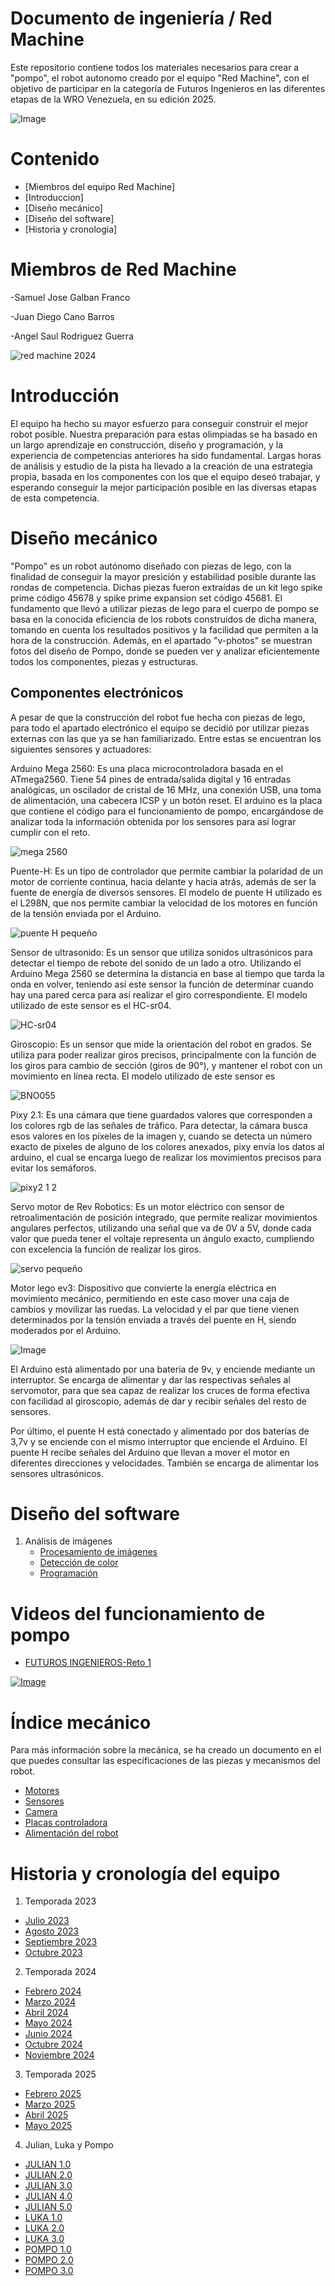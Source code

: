 # Documento de ingeniería / Red Machine 

Este repositorio contiene todos los materiales necesarios para crear a "pompo", el robot autonomo creado por el equipo "Red Machine", con el objetivo de participar en la categoría de Futuros Ingenieros en las diferentes etapas de la WRO Venezuela, en su edición 2025. 

![Image](https://github.com/user-attachments/assets/86d8b3ba-9f00-4d94-9a0b-7fb3f87d222e)


# Contenido

 -  [Miembros del equipo Red Machine]
 -  [Introduccion] 
 -  [Diseño mecánico]
 -  [Diseño del software]
 -  [Historia y cronología]


# Miembros de Red Machine
-Samuel Jose Galban Franco

-Juan Diego Cano Barros

-Angel Saul Rodriguez Guerra

![red machine 2024](https://github.com/RoboticaLLR/redmachine2024/assets/146040533/d5bb5fc0-b1bd-47a8-9ac3-c190587ae5ae)

   
# Introducción
El equipo ha hecho su mayor esfuerzo para conseguir construir el mejor robot posible. Nuestra preparación para estas olimpiadas se ha basado en un largo aprendizaje en construcción, diseño y programación, y la experiencia de competencias anteriores ha sido fundamental. Largas horas de análisis y estudio de la pista ha llevado a la creación de una estrategia propia, basada en los componentes con los que el equipo deseó trabajar, y esperando conseguir la mejor participación posible en las diversas etapas de esta competencia. 


# Diseño mecánico
"Pompo" es un robot autónomo diseñado con piezas de lego, con la finalidad de conseguir la mayor presición y estabilidad posible durante las rondas de competencia. Dichas piezas fueron extraídas de un kit lego spike prime código 45678 y spike prime expansion set código 45681. 
El fundamento que llevó a utilizar piezas de lego para el cuerpo de pompo se basa en la conocida eficiencia de los robots construidos de dicha manera, tomando en cuenta los resultados positivos y la facilidad que permiten a la hora de la construcción. 
Además, en el apartado "v-photos" se muestran fotos del diseño de Pompo, donde se pueden ver y analizar eficientemente todos los componentes, piezas y estructuras.



## Componentes electrónicos 
A pesar de que la construcción del robot fue hecha con piezas de lego, para todo el apartado electrónico el equipo se decidió por utilizar piezas externas con las que ya se han familiarizado. Entre estas se encuentran los siguientes sensores y actuadores:


Arduino Mega 2560: Es una placa microcontroladora basada en el ATmega2560. Tiene 54 pines de entrada/salida digital y 16 entradas analógicas, un oscilador de cristal de 16 MHz, una conexión USB, una toma de alimentación, una cabecera ICSP y un botón reset. El arduino es la placa que contiene el código para el funcionamiento de pompo, encargándose de analizar toda la información obtenida por los sensores para así lograr cumplir con el reto. 

![mega 2560](https://github.com/user-attachments/assets/edc71e77-3581-48eb-af96-6dfae65660ac)


Puente-H: Es un tipo de controlador que permite cambiar la polaridad de un motor de corriente continua, hacia delante y hacia atrás, además de ser la fuente de energía de diversos sensores. El modelo de puente H utilizado es el L298N, que nos permite cambiar la velocidad de los motores en función de la tensión enviada por el Arduino.

![puente H pequeño](https://github.com/RoboticaLLR/RedMachine/assets/146040533/264757f2-118f-42c9-9dd8-2a3c91455834)

Sensor de ultrasonido: Es un sensor que utiliza sonidos ultrasónicos para detectar el tiempo de rebote del sonido de un lado a otro. Utilizando el Arduino Mega 2560 se determina la distancia en base al tiempo que tarda la onda en volver, teniendo así este sensor la función de determinar cuando hay una pared cerca para así realizar el giro correspondiente.
El modelo utilizado de este sensor es el HC-sr04.

![HC-sr04](https://github.com/user-attachments/assets/a59b0102-8994-4ac4-aa06-3d6553ae1a2d)

Giroscopio: Es un sensor que mide la orientación del robot en grados. Se utiliza para poder realizar giros precisos, principalmente con la función de los giros para cambio de sección (giros de 90°), y mantener el robot con un movimiento en línea recta. 
El modelo utilizado de este sensor es 

![BNO055](https://github.com/user-attachments/assets/02c487ce-d624-411f-9db3-a2a3ef82a514)

Pixy 2.1: Es una cámara que tiene guardados valores que corresponden a los colores rgb de las señales de tráfico. Para detectar, la cámara busca esos valores en los píxeles de la imagen y, cuando se detecta un número exacto de pixeles de alguno de los colores anexados, pixy envía los datos al arduino, el cual se encarga luego de realizar los movimientos precisos para evitar los semáforos. 

![pixy2 1 2](https://github.com/user-attachments/assets/6397d5c9-d6fe-4c80-a7b9-d097bee0ba3e)


Servo motor de Rev Robotics: Es un motor eléctrico con sensor de retroalimentación de posición integrado, que permite realizar movimientos angulares perfectos, utilizando una señal que va de 0V a 5V, donde cada valor que pueda tener el voltaje representa un ángulo exacto, cumpliendo con excelencia la función de realizar los giros.

![servo pequeño](https://github.com/RoboticaLLR/RedMachine/assets/146040533/57aaa91d-b5e5-4360-aef2-06025d15f8b0)

Motor lego ev3: Dispositivo que convierte la energía eléctrica en movimiento mecánico, permitiendo en este caso mover una caja de cambios y movilizar las ruedas. La velocidad y el par que tiene vienen determinados por la tensión enviada a través del puente en H, siendo moderados por el Arduino.

![Image](https://github.com/user-attachments/assets/05c10969-e9a6-404b-a141-5e44218d54df)


El Arduino está alimentado por una batería de 9v, y enciende mediante un interruptor. Se encarga de alimentar y dar las respectivas señales al servomotor, para que sea capaz de realizar los cruces de forma efectiva con facilidad al giroscopio, además de dar y recibir señales del resto de sensores. 

Por último, el puente H está conectado y alimentado por dos baterías de 3,7v y se enciende con el mismo interruptor que enciende el Arduino.
El puente H recibe señales del Arduino que llevan a mover el motor en diferentes direcciones y velocidades. También se encarga de alimentar los sensores ultrasónicos.
  

# Diseño del software

1. Análisis de imágenes
    -  [Procesamiento de imágenes](https://github.com/RoboticaLLR/redmachine2024/blob/main/src/software.md#Procesamiento-de-imágenes)
    -  [Detección de color](https://github.com/RoboticaLLR/redmachine2024/blob/main/src/software.md#Detección-de-color)
    - [Programación](https://github.com/RoboticaLLR/redmachine2024/blob/main/src/software.md#Programación)


# Videos del funcionamiento de pompo
 - [FUTUROS INGENIEROS-Reto 1](https://youtu.be/I5WXGXlZpG4?si=D2IsjQdoafDccQmA)

[![Image](https://github.com/user-attachments/assets/3a998c08-fef1-4247-a1c7-fdddfd4fdfc8)](https://youtu.be/I5WXGXlZpG4?si=D2IsjQdoafDccQmA)
 




# Índice mecánico
Para más información sobre la mecánica, se ha creado un documento en el que puedes consultar las especificaciones de las piezas y mecanismos del robot.

 - [Motores](https://github.com/RoboticaLLR/redmachine2024/blob/main/schemes/Hardware.md#Análisis-del-funcionamiento-de-los-motores)
 - [Sensores](https://github.com/RoboticaLLR/redmachine2024/blob/main/schemes/Hardware.md#Sensores)
 - [Camera](https://github.com/RoboticaLLR/redmachine2024/blob/main/schemes/Hardware.md#Cámara)
 - [Placas controladora](https://github.com/RoboticaLLR/redmachine2024/blob/main/schemes/Hardware.md#Placas-controladoras)
 - [Alimentación del robot](https://github.com/RoboticaLLR/redmachine2024/blob/main/schemes/Hardware.md#Alimentación-del-robot)



# Historia y cronología del equipo

1. Temporada 2023
- [Julio 2023](https://github.com/RoboticaLLR/redmachine2024/blob/main/t-photos/Historia.md#Julio-2023)
- [Agosto 2023](https://github.com/RoboticaLLR/redmachine2024/blob/main/t-photos/Historia.md#Agosto-2023)
- [Septiembre 2023](https://github.com/RoboticaLLR/redmachine2024/blob/main/t-photos/Historia.md#Septiembre-2023)
- [Octubre 2023](https://github.com/RoboticaLLR/redmachine2024/blob/main/t-photos/Historia.md#Octubre-2023)
2. Temporada 2024 
- [Febrero 2024](https://github.com/RoboticaLLR/redmachine2024/blob/main/t-photos/Historia.md#Febrero-2024)
- [Marzo 2024](https://github.com/RoboticaLLR/redmachine2024/blob/main/t-photos/Historia.md#Marzo-2024)
- [Abril 2024](https://github.com/RoboticaLLR/redmachine2024/blob/main/t-photos/Historia.md#Abril-2024)
- [Mayo 2024](https://github.com/RoboticaLLR/redmachine2024/blob/main/t-photos/Historia.md#Mayo-2024)
- [Junio 2024](https://github.com/RoboticaLLR/redmachine2024/blob/main/t-photos/Historia.md#Junio-2024)
- [Octubre 2024](https://github.com/RoboticaLLR/redmachine2024/blob/main/t-photos/Historia.md#Octubre-2024)
- [Noviembre 2024](https://github.com/RoboticaLLR/redmachine2024/blob/main/t-photos/Historia.md#Noviembre-2024)
3. Temporada 2025
- [Febrero 2025](https://github.com/RoboticaLLR/redmachine2024/blob/main/t-photos/Historia.md#Febrero-2025)
- [Marzo 2025](https://github.com/RoboticaLLR/redmachine2024/blob/main/t-photos/Historia.md#Marzo-2025)
- [Abril 2025](https://github.com/RoboticaLLR/redmachine2024/blob/main/t-photos/Historia.md#Abril-2025)
- [Mayo 2025](https://github.com/RoboticaLLR/redmachine2024/blob/main/t-photos/Historia.md#Mayo-2025)
4. Julian, Luka y Pompo
- [JULIAN 1.0](https://github.com/RoboticaLLR/redmachine2024/blob/main/t-photos/Historia.md#JULIAN-1.0)
- [JULIAN 2.0](https://github.com/RoboticaLLR/redmachine2024/blob/main/t-photos/Historia.md#JULIAN-2.0)
- [JULIAN 3.0](https://github.com/RoboticaLLR/redmachine2024/blob/main/t-photos/Historia.md#JULIAN-3.0)
- [JULIAN 4.0](https://github.com/RoboticaLLR/redmachine2024/blob/main/t-photos/Historia.md#JULIAN-4.0)
- [JULIAN 5.0](https://github.com/RoboticaLLR/redmachine2024/blob/main/t-photos/Historia.md#JULIAN-5.0)
- [LUKA 1.0](https://github.com/RoboticaLLR/redmachine2024/blob/main/t-photos/Historia.md#LUKA-1.0)
- [LUKA 2.0](https://github.com/RoboticaLLR/redmachine2024/blob/main/t-photos/Historia.md#LUKA-2.0)
- [LUKA 3.0](https://github.com/RoboticaLLR/redmachine2024/blob/main/t-photos/Historia.md#LUKA-3.0)
- [POMPO 1.0](https://github.com/RoboticaLLR/redmachine2024/blob/main/t-photos/Historia.md#POMPO-1.0)
- [POMPO 2.0](https://github.com/RoboticaLLR/redmachine2024/blob/main/t-photos/Historia.md#POMPO-2.0)
- [POMPO 3.0](https://github.com/RoboticaLLR/redmachine2024/blob/main/t-photos/Historia.md#POMPO-3.0)